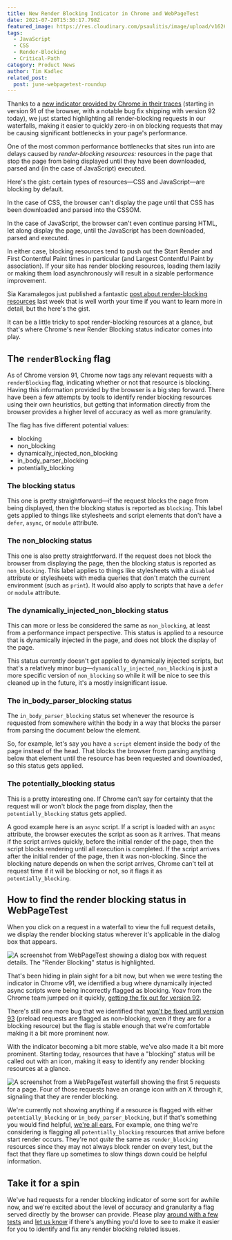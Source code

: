 ```yaml
---
title: New Render Blocking Indicator in Chrome and WebPageTest
date: 2021-07-20T15:30:17.798Z
featured_image: https://res.cloudinary.com/psaulitis/image/upload/v1626796940/Render_blocking_cover_zjv4pp.png
tags:
  - JavaScript
  - CSS
  - Render-Blocking
  - Critical-Path
category: Product News
author: Tim Kadlec
related_post:
  post: june-webpagetest-roundup
---
```

Thanks to a [new indicator provided by Chrome in their traces](https://chromium-review.googlesource.com/c/chromium/src/+/2626665) (starting in version 91 of the browser, with a notable bug fix shipping with version 92 today), we just started highlighting all render-blocking requests in our waterfalls, making it easier to quickly zero-in on blocking requests that may be causing significant bottlenecks in your page's performance.

One of the most common performance bottlenecks that sites run into are delays caused by *render-blocking resources:* resources in the page that stop the page from being displayed until they have been downloaded, parsed and (in the case of JavaScript) executed.

Here's the gist: certain types of resources—CSS and JavaScript—are blocking by default. 

In the case of CSS, the browser can't display the page until that CSS has been downloaded and parsed into the CSSOM.

In the case of JavaScript, the browser can't even continue parsing HTML, let along display the page, until the JavaScript has been downloaded, parsed and executed.

In either case, blocking resources tend to push out the Start Render and First Contentful Paint times in particular (and Largest Contentful Paint by association). If your site has render blocking resources, loading them lazily or making them load asynchronously will result in a sizable performance improvement.

Sia Karamalegos just published a fantastic [post about render-blocking resources](https://sia.codes/posts/render-blocking-resources/) last week that is well worth your time if you want to learn more in detail, but the here's the gist.

It can be a little tricky to spot render-blocking resources at a glance, but that's where Chrome's new Render Blocking status indicator comes into play. 

## The `renderBlocking` flag

As of Chrome version 91, Chrome now tags any relevant requests with a `renderBlocking` flag, indicating whether or not that resource is blocking. Having this information provided by the browser is a big step forward. There have been a few attempts by tools to identify render blocking resources using their own heuristics, but getting that information directly from the browser provides a higher level of accuracy as well as more granularity.

The flag has five different potential values:

* blocking
* non_blocking
* dynamically_injected_non_blocking
* in_body_parser_blocking
* potentially_blocking

### The blocking status

This one is pretty straightforward—if the request blocks the page from being displayed, then the blocking status is reported as `blocking`. This label gets applied to things like stylesheets and script elements that don't have a `defer`, `async`, or `module` attribute.

### The non_blocking status

This one is also pretty straightforward. If the request does not block the browser from displaying the page, then the blocking status is reported as `non_blocking`. This label applies to things like stylesheets with a `disabled` attribute or stylesheets with media queries that don't match the current environment (such as `print`). It would also apply to scripts that have a `defer` or `module` attribute.

### The **dynamically_injected_non_blocking status**

This can more or less be considered the same as `non_blocking`, at least from a performance impact perspective. This status is applied to a resource that is dynamically injected in the page, and does not block the display of the page.

This status currently doesn't get applied to dynamically injected scripts, but that's a relatively minor bug—`dynamically_injected_non_blocking` is just a more specific version of `non_blocking` so while it will be nice to see this cleaned up in the future, it's a mostly insignificant issue.

### The **in_body_parser_blocking status**

The `in_body_parser_blocking` status set whenever the resource is requested from somewhere within the body in a way that blocks the parser from parsing the document below the element.

So, for example, let's say you have a `script` element inside the body of the page instead of the head. That blocks the browser from parsing anything below that element until the resource has been requested and downloaded, so this status gets applied.

### The **potentially_blocking status**

This is a pretty interesting one. If Chrome can't say for certainty that the request will or won't block the page from display, then the `potentially_blocking` status gets applied.

A good example here is an `async` script.  If a script is loaded with an `async` attribute, the browser executes the script as soon as it arrives. That means if the script arrives quickly, before the initial render of the page, then the script blocks rendering until all execution is completed. If the script arrives after the initial render of the page, then it was non-blocking. Since the blocking nature depends on when the script arrives, Chrome can't tell at request time if it will be blocking or not, so it flags it as `potentially_blocking`.

## How to find the render blocking status in WebPageTest

When you click on a request in a waterfall to view the full request details, we display the render blocking status wherever it's applicable in the dialog box that appears.

![A screenshot from WebPageTest showing a dialog box with request details. The "Render Blocking" status is highlighted.](https://res.cloudinary.com/psaulitis/image/upload/v1626795180/status-in-dialog_p2sho8.png)

That's been hiding in plain sight for a bit now, but when we were testing the indicator in Chrome v91, we identified a bug where dynamically injected async scripts were being incorrectly flagged as blocking. Yoav from the Chrome team jumped on it quickly, [getting the fix out for version 92](https://chromium-review.googlesource.com/c/chromium/src/+/2834171).

There's still one more bug that we identified that [won't be fixed until version 93](https://bugs.chromium.org/p/chromium/issues/detail?id=1217111) (preload requests are flagged as  non-blocking, even if they are for a blocking resource) but the flag is stable enough that we're comfortable making it a bit more prominent now.

With the indicator becoming a bit more stable, we've also made it a bit more prominent. Starting today, resources that have a "blocking" status will be called out with an icon, making it easy to identify any render blocking resources at a glance.

![A screenshot from a WebPageTest waterfall showing the first 5 requests for a page. Four of those requests have an orange icon with an X through it, signaling that they are render blocking.](https://res.cloudinary.com/psaulitis/image/upload/v1626795180/render-blocking-icon-waterfall_gejlat)

We're currently not showing anything if a resource is flagged with either `potentially_blocking` or `in_body_parser_blocking`, but if that's something you would find helpful, [we're all ears.](https://github.com/WPO-Foundation/webpagetest/issues/new?assignees=&labels=Type%3A+Enhancement&template=feature-request.md) For example, one thing we're considering is flagging all `potentially_blocking` resources that arrive before start render occurs. They're not *quite* the same as `render_blocking` resources since they may not always block render on every test, but the fact that they flare up sometimes to slow things down could be helpful information.

## Take it for a spin

We've had requests for a render blocking indicator of some sort for awhile now, and we're excited about the level of accuracy and granularity a flag served directly by the browser can provide. Please play [around with a few tests](https://www.webpagetest.org/) and [let us know](<>) if there's anything you'd love to see to make it easier for you to identify and fix any render blocking related issues.